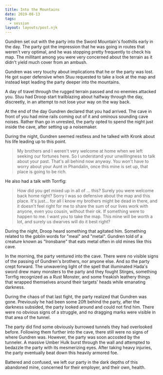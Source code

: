 ```yaml
---
title: Into the Mountains
date: 2019-08-13
tags:
  - session
layout: layouts/post.njk
---
```


Gundren set out with the party into the Sword Mountain's foothills early in the day. The party got the impression that he was going in routes that weren't very optimal, and he was stopping pretty frequently to check his map. The millitant among you were very concerned about the terrain as it didn't yield much cover from an ambush.

Gundren was very touchy about implications that he or the party was lost. He got super defensive when Stuu requested to take a look at the map and instead kept leading the party deeper into the mountains.

A day of travel through the rugged terrain passed and no enemies attacked you. Stuu had Droop start trailblazing about halfway through the day, discreetly, in an attempt to not lose your way on the way back.

At the end of the day Gundren declared that you had arrived. The cave in front of you had mine rails coming out of it and ominous sounding cave noises. Rather than go in unrested, the party opted to spend the night just inside the cave, after setting up a noisemaker. 

During the night, Gundren seemed restless and he talked with Kronk about his life leading up to this point. 
> My brothers and I weren't very welcome at home when we left seeking our fortunes here. So I understand your unwillingness to talk about your past. That's all behind now anyway. You won't have to worry about your Aunt in Phandalin, once this mine is set up, that place is going to be rich.

He also had a talk with Torrfig:
> How did you get mixed up in all of ... this? Surely you were welcome back home right?
> Sorry I was so defensive about the map and this place. It's just... for all I know my brothers might be dead in there, and it doesn't feel right for me to share the sum of our lives work with anyone, even you cousin, without their ok.
> If something were to happen to me. I want you to take the map. This mine will be worth a lot, and surely us dwarves will do it best right?

During the night, Droop heard something that agitated him. Something related to the goblin words for "meal" and "metal". Gundren told of a creature known as "Ironsbane" that eats metal often in old mines like this cave.

In the morning, the party ventured into the cave. There were no visible signs of the passing of Gundren's brothers, nor anyone else. And so the party crept forward. The unwavering light of the spell that illuminated Hada's sword drew many monsters to the party and they fought Stirges, something Torrfig recognized as a Rust Monster, and some freakish leathery things that wrapped themselves around their targets' heads while emanating darkness.

During the chaos of that last fight, the party realized that Gundren was gone. Previously he had been some 20ft behind the party, after the darkness subsided, the party looked around and could not find him. There were no obvious signs of a struggle, and no dragging marks were visible in that area of the tunnel.

The party did find some obviously burrowed tunnels they had overlooked before. Following them further into the cave, there still were no signs of where Gundren was. However, the party was soon accosted by the tunneler. A massive Umber Hulk burst through the wall and attempted to bedazzle the party with its mesmerizing eyes. After taking heavy injuries, the party eventually beat down this heavily armored foe.

Battered and confused, we left our party in the dark depths of this abandoned mine, concerned for their employer, and their own, health.
